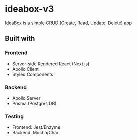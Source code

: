 # ideabox-v3

IdeaBox is a simple CRUD (Create, Read, Update, Delete) app

## Built with

### Frontend

- Server-side Rendered React (Next.js)
- Apollo Client
- Styled Components

### Backend

- Apollo Server
- Prisma (Postgres DB)

### Testing

- Frontend: Jest/Enzyme
- Backend: Mocha/Chai
